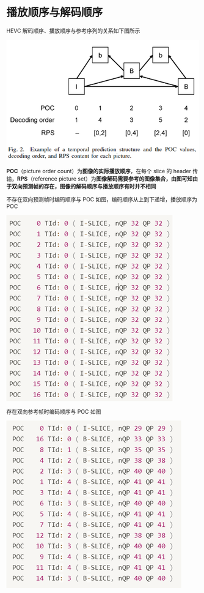 # 播放顺序与解码顺序

HEVC 解码顺序、播放顺序与参考序列的关系如下图所示

![%E6%92%AD%E6%94%BE%E9%A1%BA%E5%BA%8F%E4%B8%8E%E8%A7%A3%E7%A0%81%E9%A1%BA%E5%BA%8F%20f9c73a70c9fb48868c8e07a131aeabf5/Untitled.png](markdown_images/Untitled-1604936248534.png)

**POC**（picture order count）为**图像的实际播放顺序**，在每个 slice 的 header 传输，**RPS**（reference picture set）为**图像解码需要参考的图像集合，**由图可知**由于双向预测帧的存在，图像的解码顺序与播放顺序有时并不相同**

不存在双向预测帧时编码顺序与 POC 如图，编码顺序从上到下递增，播放顺序为 POC

![%E6%92%AD%E6%94%BE%E9%A1%BA%E5%BA%8F%E4%B8%8E%E8%A7%A3%E7%A0%81%E9%A1%BA%E5%BA%8F%20f9c73a70c9fb48868c8e07a131aeabf5/Untitled%201.png](markdown_images/Untitled%201-1604936248534.png)

存在双向参考帧时编码顺序与 POC 如图



![%E6%92%AD%E6%94%BE%E9%A1%BA%E5%BA%8F%E4%B8%8E%E8%A7%A3%E7%A0%81%E9%A1%BA%E5%BA%8F%20f9c73a70c9fb48868c8e07a131aeabf5/Untitled%202.png](markdown_images/Untitled%202-1604936373579.png)